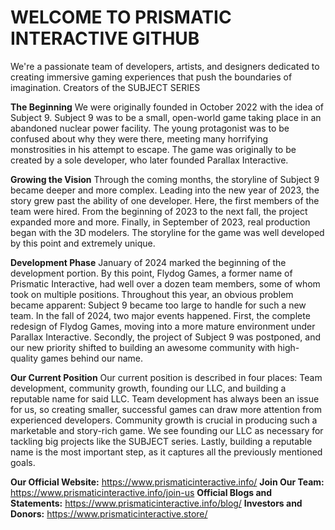 # WELCOME TO PRISMATIC INTERACTIVE GITHUB
We're a passionate team of developers, artists, and designers dedicated to creating immersive gaming experiences that push the boundaries of imagination. Creators of the SUBJECT SERIES

**The Beginning**
We were originally founded in October 2022 with the idea of Subject 9. Subject 9 was to be a small, open-world game taking place in an abandoned nuclear power facility. The young protagonist was to be confused about why they were there, meeting many horrifying monstrosities in his attempt to escape. The game was originally to be created by a sole developer, who later founded Parallax Interactive.

**Growing the Vision**
Through the coming months, the storyline of Subject 9 became deeper and more complex. Leading into the new year of 2023, the story grew past the ability of one developer. Here, the first members of the team were hired. From the beginning of 2023 to the next fall, the project expanded more and more. Finally, in September of 2023, real production began with the 3D modelers. The storyline for the game was well developed by this point and extremely unique.

**Development Phase**
January of 2024 marked the beginning of the development portion. By this point, Flydog Games, a former name of Prismatic Interactive, had well over a dozen team members, some of whom took on multiple positions. Throughout this year, an obvious problem became apparent: Subject 9 became too large to handle for such a new team. In the fall of 2024, two major events happened. First, the complete redesign of Flydog Games, moving into a more mature environment under Parallax Interactive. Secondly, the project of Subject 9 was postponed, and our new priority shifted to building an awesome community with high-quality games behind our name.

**Our Current Position**
Our current position is described in four places: Team development, community growth, founding our LLC, and building a reputable name for said LLC. Team development has always been an issue for us, so creating smaller, successful games can draw more attention from experienced developers. Community growth is crucial in producing such a marketable and story-rich game. We see founding our LLC as necessary for tackling big projects like the SUBJECT series. Lastly, building a reputable name is the most important step, as it captures all the previously mentioned goals.


**Our Official  Website:** https://www.prismaticinteractive.info/
**Join Our Team:** https://www.prismaticinteractive.info/join-us
**Official Blogs and Statements:** https://www.prismaticinteractive.info/blog/
**Investors and Donors:** https://www.prismaticinteractive.store/
